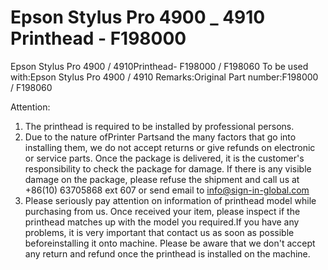 # Epson Stylus Pro 4900 _ 4910 Printhead - F198000 

Epson Stylus Pro 4900 / 4910Printhead- F198000 / F198060
To be used with:Epson Stylus Pro 4900 / 4910
Remarks:Original
Part number:F198000 / F198060

Attention:
1. The printhead is required to be installed by professional persons.
2. Due to the nature ofPrinter Partsand the many factors that go into installing them, we do not accept returns or give refunds on electronic or service parts. Once the package is delivered, it is the customer's responsibility to check the package for damage. If there is any visible damage on the package, please refuse the shipment and call us at +86(10) 63705868 ext 607 or send email to info@sign-in-global.com
3. Please seriously pay attention on information of printhead model while purchasing from us. Once received your item, please inspect if the printhead matches up with the model you required.If you have any problems, it is very important that contact us as soon as possible beforeinstalling it onto machine. Please be aware that we don't accept any return and refund once the printhead is installed on the machine.



